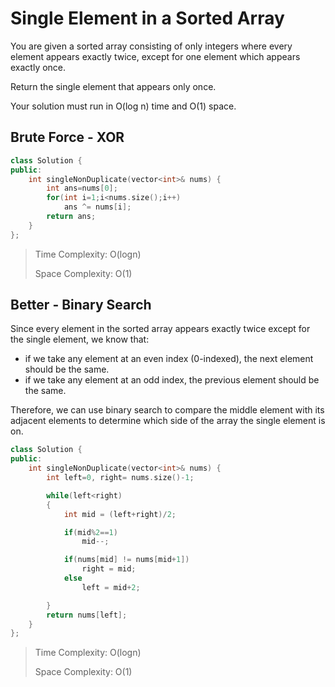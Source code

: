 # Single Element in a Sorted Array

You are given a sorted array consisting of only integers where every element appears exactly twice, except for one element which appears exactly once.

Return the single element that appears only once.

Your solution must run in O(log n) time and O(1) space.

## Brute Force - XOR

```cpp
class Solution {
public:
    int singleNonDuplicate(vector<int>& nums) {
        int ans=nums[0];
        for(int i=1;i<nums.size();i++)
            ans ^= nums[i];
        return ans;
    }
};
```

> Time Complexity: O(logn)
>
> Space Complexity: O(1)

## Better - Binary Search

Since every element in the sorted array appears exactly twice except for the single element, we know that:
- if we take any element at an even index (0-indexed), the next element should be the same.  
- if we take any element at an odd index, the previous element should be the same. 

Therefore, we can use binary search to compare the middle element with its adjacent elements to determine which side of the array the single element is on.

```cpp
class Solution {
public:
    int singleNonDuplicate(vector<int>& nums) {
        int left=0, right= nums.size()-1;

        while(left<right)
        {
            int mid = (left+right)/2;

            if(mid%2==1)
                mid--;

            if(nums[mid] != nums[mid+1])
                right = mid;
            else
                left = mid+2;

        }
        return nums[left];
    }
};
```

> Time Complexity: O(logn)
>
> Space Complexity: O(1)